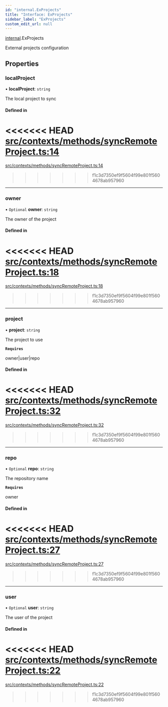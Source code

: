```yaml
---
id: "internal.ExProjects"
title: "Interface: ExProjects"
sidebar_label: "ExProjects"
custom_edit_url: null
---
```


<!-- @format -->

[internal](../modules/internal.md).ExProjects

External projects configuration

## Properties

### localProject

• **localProject**: `string`

The local project to sync

#### Defined in

<<<<<<< HEAD
[src/contexts/methods/syncRemoteProject.ts:14](https://github.com/Resnovas/smartcloud/blob/b9e22a9/src/contexts/methods/syncRemoteProject.ts#L14)
=======
[src/contexts/methods/syncRemoteProject.ts:14](https://github.com/Resnovas/smartcloud/blob/b91f5b4/src/contexts/methods/syncRemoteProject.ts#L14)

> > > > > > > f1c3d7350ef9f5604f99e801f5604678ab957960

---

### owner

• `Optional` **owner**: `string`

The owner of the project

#### Defined in

<<<<<<< HEAD
[src/contexts/methods/syncRemoteProject.ts:18](https://github.com/Resnovas/smartcloud/blob/b9e22a9/src/contexts/methods/syncRemoteProject.ts#L18)
=======
[src/contexts/methods/syncRemoteProject.ts:18](https://github.com/Resnovas/smartcloud/blob/b91f5b4/src/contexts/methods/syncRemoteProject.ts#L18)

> > > > > > > f1c3d7350ef9f5604f99e801f5604678ab957960

---

### project

• **project**: `string`

The project to use

**`Requires`**

owner|user|repo

#### Defined in

<<<<<<< HEAD
[src/contexts/methods/syncRemoteProject.ts:32](https://github.com/Resnovas/smartcloud/blob/b9e22a9/src/contexts/methods/syncRemoteProject.ts#L32)
=======
[src/contexts/methods/syncRemoteProject.ts:32](https://github.com/Resnovas/smartcloud/blob/b91f5b4/src/contexts/methods/syncRemoteProject.ts#L32)

> > > > > > > f1c3d7350ef9f5604f99e801f5604678ab957960

---

### repo

• `Optional` **repo**: `string`

The repository name

**`Requires`**

owner

#### Defined in

<<<<<<< HEAD
[src/contexts/methods/syncRemoteProject.ts:27](https://github.com/Resnovas/smartcloud/blob/b9e22a9/src/contexts/methods/syncRemoteProject.ts#L27)
=======
[src/contexts/methods/syncRemoteProject.ts:27](https://github.com/Resnovas/smartcloud/blob/b91f5b4/src/contexts/methods/syncRemoteProject.ts#L27)

> > > > > > > f1c3d7350ef9f5604f99e801f5604678ab957960

---

### user

• `Optional` **user**: `string`

The user of the project

#### Defined in

<<<<<<< HEAD
[src/contexts/methods/syncRemoteProject.ts:22](https://github.com/Resnovas/smartcloud/blob/b9e22a9/src/contexts/methods/syncRemoteProject.ts#L22)
=======
[src/contexts/methods/syncRemoteProject.ts:22](https://github.com/Resnovas/smartcloud/blob/b91f5b4/src/contexts/methods/syncRemoteProject.ts#L22)

> > > > > > > f1c3d7350ef9f5604f99e801f5604678ab957960
